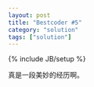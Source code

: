 ```yaml
---
layout: post
title: "Bestcoder #5"
category: "solution"
tags: ["solution"]
---
```

{% include JB/setup %}

真是一段美妙的经历啊。